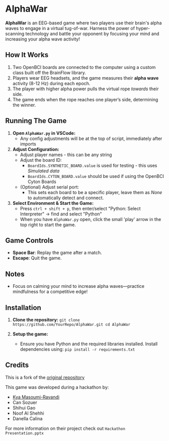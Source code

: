 # AlphaWar

**AlphaWar** is an EEG-based game where two players use their brain's alpha waves to engage in a virtual tug-of-war. Harness the power of hyper-scanning technology and battle your opponent by focusing your mind and increasing your alpha wave activity!

## How It Works

1. Two OpenBCI boards are connected to the computer using a custom class built off the BrainFlow library.
2. Players wear EEG headsets, and the game measures their **alpha wave** activity (8-12 Hz) during each epoch.
3. The player with higher alpha power pulls the virtual rope *towards* their side.
4. The game ends when the rope reaches one player’s side, determining the winner.

## Running The Game
1. **Open `AlphaWar.py` in VSCode:**
   - Any config adjustments will be at the top of script, immediately after imports
2. **Adjust Configuration:**
   - Adjust player names - this can be any string 
   - Adjust the board ID: 
     - `BoardIds.SYNTHETIC_BOARD.value` is used for testing - this uses *Simulated data*
     - `BoardIds.CYTON_BOARD.value` should be used if using the OpenBCI Cyton Boards
   -  (Optional) Adjust serial port:
      -  This sets each board to be a specific player, leave them as *None* to automatically detect and connect.
3. **Select Environment & Start the Game:**
   - Press `ctrl + shift + p`, then enter/select "Python: Select Interpreter" -> find and select "Python"
   - When you have `AlphaWar.py` open, click the small 'play' arrow in the top right to start the game.

## Game Controls
- **Space Bar**: Replay the game after a match.
- **Escape**: Quit the game.

## Notes

- Focus on calming your mind to increase alpha waves—practice mindfulness for a competitive edge!

## Installation

1. **Clone the repository:**
   `
   git clone https://github.com/YourRepo/AlphaWar.git
   cd AlphaWar
   `

2. **Setup the game:**
   - Ensure you have Python and the required libraries installed. Install dependencies using:
     `
     pip install -r requirements.txt
     `


## Credits

This is a fork of the [original repository](https://github.com/KyaMas/AlphaWar)

This game was developed during a hackathon by:

- [Kya Masoumi-Ravandi](https://github.com/KyaMas)
- Can Sozuer
- Shihui Gao
- Noof Al Shehhi
- Danella Calina

For more information on their project check out `Hackathon Presentation.pptx`
